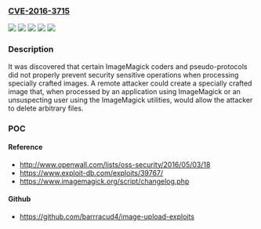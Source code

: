 ### [CVE-2016-3715](https://cve.mitre.org/cgi-bin/cvename.cgi?name=CVE-2016-3715)
![](https://img.shields.io/static/v1?label=Product&message=Red%20Hat%20Enterprise%20Linux%206&color=blue)
![](https://img.shields.io/static/v1?label=Product&message=Red%20Hat%20Enterprise%20Linux%207&color=blue)
![](https://img.shields.io/static/v1?label=Version&message=!%200%3A6.7.2.7-4.el6_7%20&color=brighgreen)
![](https://img.shields.io/static/v1?label=Version&message=!%200%3A6.7.8.9-13.el7_2%20&color=brighgreen)
![](https://img.shields.io/static/v1?label=Vulnerability&message=Improper%20Input%20Validation&color=brighgreen)

### Description

It was discovered that certain ImageMagick coders and pseudo-protocols did not properly prevent security sensitive operations when processing specially crafted images. A remote attacker could create a specially crafted image that, when processed by an application using ImageMagick or an unsuspecting user using the ImageMagick utilities, would allow the attacker to delete arbitrary files.

### POC

#### Reference
- http://www.openwall.com/lists/oss-security/2016/05/03/18
- https://www.exploit-db.com/exploits/39767/
- https://www.imagemagick.org/script/changelog.php

#### Github
- https://github.com/barrracud4/image-upload-exploits

